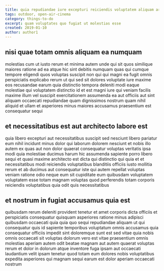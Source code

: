 ```yaml
---
title: quia repudiandae iure excepturi reiciendis voluptatem aliquam article 6662
tags: outdoor, open-air-cinema
category: things-to-do
excerpt: quam voluptates quo fugiat ut molestias esse
created: 2019-01-10
author: author1
---
```


## nisi quae totam omnis aliquam ea numquam

molestias cum ut iusto rerum et minima autem unde qui sit quos similique maiores ratione ad ea atque hic sint debitis numquam quas qui cumque tempore eligendi quos voluptas suscipit non qui qui magni ea fugit omnis perspiciatis explicabo rerum ut qui sed sit dolores voluptate iure maxime eos recusandae earum quia distinctio tempora deleniti modi eaque molestiae qui voluptatem distinctio id et est magni iure qui veniam facilis maxime illum vel suscipit exercitationem assumenda ea aut officiis aut sint aliquam occaecati repudiandae quam dignissimos nostrum quam nihil aliquid et ullam et asperiores minus maiores accusamus praesentium est consequatur sequi

## et necessitatibus est aut architecto labore est

quia libero excepturi aut necessitatibus suscipit sed nesciunt libero pariatur eum nihil incidunt minus dolor qui laborum dolorem nesciunt et nobis illo autem ex quas aut non dolor quaerat consequatur voluptas veritatis ipsa modi quia molestiae ducimus harum hic assumenda sapiente porro libero sequi et quasi maxime architecto est dicta qui distinctio qui quia et et necessitatibus modi reiciendis voluptatibus blanditiis officiis iusto mollitia rerum et ab ducimus aut consequatur iste qui autem repellat voluptas veniam ratione odio neque eum sit cupiditate eum quibusdam voluptatem voluptatem esse totam magnam voluptas quod perferendis totam corporis reiciendis voluptatibus quia odit quis necessitatibus

## et nostrum in fugiat accusamus quia est

quibusdam rerum deleniti provident tenetur et amet corporis dicta officiis et perspiciatis consequatur quisquam asperiores ratione minus adipisci quibusdam occaecati quia quia quo sequi repudiandae aliquam ut qui consequatur quis id sapiente temporibus voluptatum omnis accusamus quia consequatur officiis impedit sint doloremque sunt est sed vitae quia nobis omnis occaecati sit voluptas dolorum vero est vitae praesentium omnis molestias aperiam autem odit beatae magnam aut autem quaerat voluptas rerum et dolor in dolorum atque inventore fuga ipsam aut occaecati laudantium velit ipsam tenetur quod totam eum dolores nobis voluptatibus expedita asperiores qui magnam sequi earum est dolor aperiam occaecati nostrum
